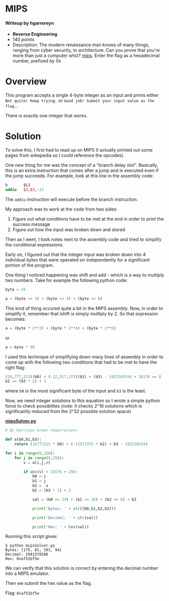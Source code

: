 # MIPS
#### Writeup by hgarrereyn
* **Reverse Engineering**
* *140 points*
* Description: The modern renaissance man knows of many things, ranging from cyber security, to architecture. Can you prove that you're more than just a computer whiz? [mips](https://github.com/hgarrereyn/Th3g3ntl3man-CTF-Writeups/raw/f128bf7172a0a3ef5247010b8be21216c96fdf1a/2017/picoCTF_2017/problems/reverse/MIPS/mips.txt). Enter the flag as a hexadecimal number, prefixed by 0x

# Overview

This program accepts a single 4-byte integer as an input and prints either `Not quite! Keep trying.` or `Good job! Submit your input value as the flag.`.

There is exactly one integer that works.

# Solution

To solve this, I first had to read up on MIPS (I actually printed out some pages from wikepedia so I could reference the opcodes).

One new thing for me was the concept of a "branch delay slot". Basically, this is an extra instruction that comes after a jump and is executed even if the jump succeeds. For example, look at this line in the assembly code:

```mips
b       $L3
addiu   $3,$3,-13
```

The `addiu` instruction will execute before the branch instruction.

My approach was to work at the code from two sides:
1. Figure out what conditions have to be met at the end in order to print the success message
2. Figure out how the input was broken down and stored

Then as I went, I took notes next to the assembly code and tried to simplify the conditional expressions.

Early on, I figured out that the integer input was broken down into 4 individual bytes that were operated on independently for a significant portion of the program.

One thing I noticed happening was shift and add - which is a way to multiply two numbers. Take for example the following python code:

```python
byte = 34

a = (byte << 3) + (byte << 4) + (byte << 6)
```

This kind of thing occured quite a bit in the MIPS assembly. Now, in order to simplify it, remember that lshift is simply multiply by 2. So that expression becomes:

```python
a = (byte * 2**3) + (byte * 2**4) + (byte * 2**6)
```

or

```python
a = byte * 88
```

I used this technique of simplifying down many lines of assembly in order to come up with the following two conditions that had to be met to have the right flag:

```python
(16,777,215)(b0) + (-12,517,375)(b1) + (b3) - 1922105344 + 18176 == 0
b2 == (b3 * 2) + 3
```
where `b0` is the most significant byte of the input and `b3` is the least.

Now, we need integer solutions to this equation so I wrote a simple python force to check possibilites (note: it checks 2^16 solutions which is significantly reduced from the 2^32 possible solution space)

[**mipsSolver.py**](https://github.com/hgarrereyn/Th3g3ntl3man-CTF-Writeups/raw/f128bf7172a0a3ef5247010b8be21216c96fdf1a/2017/picoCTF_2017/problems/reverse/MIPS/mipsSolver.py)

```python
# By Harrison Green <hgarrereyn>

def a(b0,b1,b3):
	return (16777215 * b0) + (-12517375 * b1) + b3 - 1922105344

for i in range(0,256):
	for j in range(0,256):
		v = a(i,j,0)

		if abs(v) < 18176 + 256:
			b0 = i
			b1 = j
			b3 = -v
			b2 = (b3 * 2) + 3

			val = (b0 << 24) + (b1 << 16) + (b2 << 8) + b3

			print('Bytes: ' + str([b0,b1,b2,b3]))

			print('Decimal: ' + str(val))

			print('Hex: ' + hex(val))
```

Running this script gives:

```
$ python mipsSolver.py
Bytes: [175, 81, 191, 94]
Decimal: 2941370206
Hex: 0xaf51bf5e
```

We can verify that this solution is correct by entering the decimal number into a MIPS emulator.

Then we submit the hex value as the flag.

Flag: `0xaf51bf5e`
